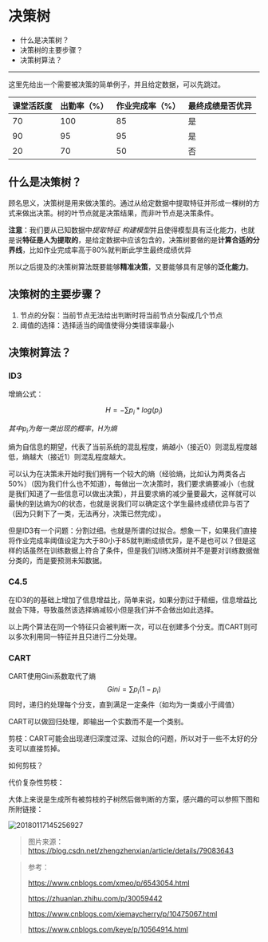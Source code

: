 # 决策树

* 什么是决策树？
* 决策树的主要步骤？
* 决策树算法？

***

这里先给出一个需要被决策的简单例子，并且给定数据，可以先跳过。

| 课堂活跃度 | 出勤率（%） | 作业完成率（%） | 最终成绩是否优异 |
| ---------- | ----------- | --------------- | ---------------- |
| 70         | 100         | 85              | 是               |
| 90         | 95          | 95              | 是               |
| 20         | 70          | 50              | 否               |



## 什么是决策树？

顾名思义，决策树是用来做决策的。通过从给定数据中提取特征并形成一棵树的方式来做出决策。树的叶节点就是决策结果，而非叶节点是决策条件。

**注意**：我们要从已知数据中*提取特征* *构建模型*并且使得模型具有泛化能力，也就是说**特征是人为提取的**，是给定数据中应该包含的，决策树要做的是**计算合适的分界线**，比如作业完成率高于80%就判断此学生最终成绩优异

所以之后提及的决策树算法既要能够**精准决策**，又要能够具有足够的**泛化能力**。

## 决策树的主要步骤？

1. 节点的分裂：当前节点无法给出判断时将当前节点分裂成几个节点
2. 阈值的选择：选择适当的阈值使得分类错误率最小

## 决策树算法？

### ID3

增熵公式：


$$
H=-\sum{p_i*log(p_i)}
$$

$其中p_i为每一类出现的概率，H为熵$

熵为自信息的期望，代表了当前系统的混乱程度，熵越小（接近0）则混乱程度越低，熵越大（接近1）则混乱程度越大。

可以认为在决策未开始时我们拥有一个较大的熵（经验熵，比如认为两类各占50%）（因为我们什么也不知道），每做出一次决策时，我们要求熵要减小（也就是我们知道了一些信息可以做出决策），并且要求熵的减少量要最大，这样就可以最快的到达熵为0的状态，也就是说我们可以确定这个学生最终成绩优异与否了（因为只剩下了一类，无法再分，决策已然完成）。

但是ID3有一个问题：分割过细。也就是所谓的过拟合。想象一下，如果我们直接将作业完成率阈值设定为大于80小于85就判断成绩优异，是不是也可以？但是这样的话虽然在训练数据上符合了条件，但是我们训练决策树并不是要对训练数据做分类的，而是要预测未知数据。

### C4.5

在ID3的的基础上增加了信息增益比，简单来说，如果分割过于精细，信息增益比就会下降，导致虽然该选择熵减较小但是我们并不会做出如此选择。

以上两个算法在同一个特征只会被判断一次，可以在创建多个分支。而CART则可以多次利用同一特征并且只进行二分处理。

### CART

CART使用Gini系数取代了熵
$$
Gini=\sum p_i(1-p_i)
$$
同时，递归的处理每个分支，直到满足一定条件（如均为一类或小于阈值）

CART可以做回归处理，即输出一个实数而不是一个类别。

剪枝：CART可能会出现递归深度过深、过拟合的问题，所以对于一些不太好的分支可以直接剪掉。

如何剪枝？

代价复杂性剪枝：

大体上来说是生成所有被剪枝的子树然后做判断的方案，感兴趣的可以参照下图和所附链接：

![20180117145256927](D:\Projects\Waitti-long.github.io\md\决策树.assets\20180117145256927.png)

> 图片来源：https://blog.csdn.net/zhengzhenxian/article/details/79083643

> 参考：
>
> https://www.cnblogs.com/xmeo/p/6543054.html
>
> https://zhuanlan.zhihu.com/p/30059442
>
> https://www.cnblogs.com/xiemaycherry/p/10475067.html
>
> https://www.cnblogs.com/keye/p/10564914.html